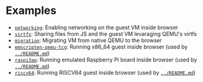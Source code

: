 # Examples

- [`networking`](./networking/): Enabling networking on the guest VM inside browser
- [`virtfs`](./virtfs/): Sharing files from JS and the guest VM levaraging QEMU's virtfs
- [`migration`](./migration/): Migrating VM from native QEMU to the browser
- [`emscripten-qemu-tcg`](./emscripten-qemu-tcg/): Running x86_64 guest inside browser (used by [`../README.md`](../README.md))
- [`raspi3ap`](./raspi3ap/): Running emulated Raspberry Pi board inside browser (used by [`../README.md`](../README.md))
- [`riscv64`](./riscv64/): Running RISCV64 guest inside browser (used by [`../README.md`](../README.md))
